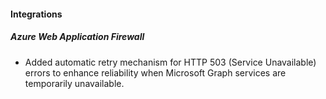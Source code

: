 
#### Integrations

##### Azure Web Application Firewall

- Added automatic retry mechanism for HTTP 503 (Service Unavailable) errors to enhance reliability when Microsoft Graph services are temporarily unavailable.
